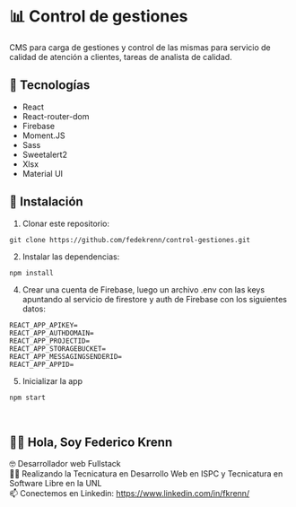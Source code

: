 # 📊 Control de gestiones

CMS para carga de gestiones y control de las mismas para servicio de calidad de atención a clientes, tareas de analista de calidad.

## 🚀 Tecnologías

- React
- React-router-dom
- Firebase
- Moment.JS
- Sass
- Sweetalert2
- Xlsx
- Material UI

## 🔧 Instalación 

1. Clonar este repositorio: 
```
git clone https://github.com/fedekrenn/control-gestiones.git
```
2. Instalar las dependencias: 
```
npm install
```
4. Crear una cuenta de Firebase, luego un archivo .env con las keys apuntando al servicio de firestore y auth de Firebase con los siguientes datos: 
```
REACT_APP_APIKEY=
REACT_APP_AUTHDOMAIN=
REACT_APP_PROJECTID=
REACT_APP_STORAGEBUCKET=
REACT_APP_MESSAGINGSENDERID=
REACT_APP_APPID=
```
5. Inicializar la app
```
npm start 
```


<br>


## 🙋‍♂️ Hola, Soy Federico Krenn
:nerd_face: Desarrollador web Fullstack
<br>
👨‍🎓 Realizando la Tecnicatura en Desarrollo Web en ISPC y Tecnicatura en Software Libre en la UNL
<br>
📫 Conectemos en Linkedin: https://www.linkedin.com/in/fkrenn/
